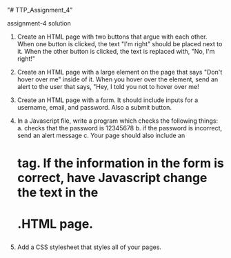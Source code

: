 "# TTP_Assignment_4" 

assignment-4 solution
1.	Create an HTML page with two buttons that argue with each other. When one button is clicked, the text "I'm right" should be placed next to it. When the other button is clicked, the text is replaced with, "No, I'm right!"

2.	Create an HTML page with a large element on the page that says "Don't hover over me" inside of it. When you hover over the element, send an alert to the user that says, "Hey, I told you not to hover over me!

3.	Create an HTML page with a form. It should include inputs for a username, email, and password. Also a submit button.

4.	In a Javascript file, write a program which checks the following things:
a.	checks that the password is 12345678
b.	if the password is incorrect, send an alert message
c.	Your page should also include an <h1> tag. If the information in the form is correct, have Javascript change the text in the <h1>.HTML page.

5.	Add a CSS stylesheet that styles all of your pages.

